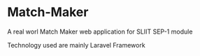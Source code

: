 # Match-Maker
A real worl Match Maker web application for SLIIT SEP-1 module

Technology used are mainly Laravel Framework
